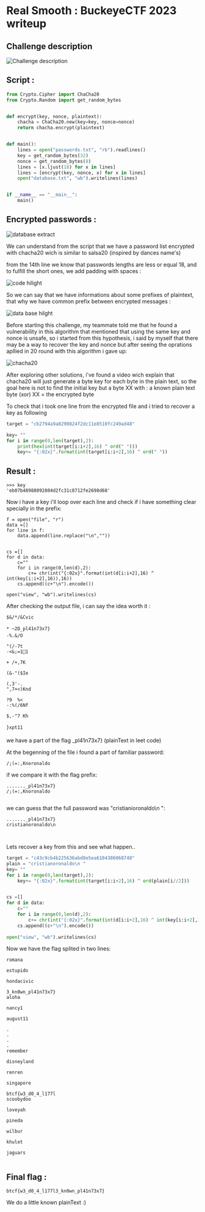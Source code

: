 # Real Smooth : BuckeyeCTF 2023 writeup

## Challenge description

![Challenge description](assets/Description.png)


## Script :

```python
from Crypto.Cipher import ChaCha20
from Crypto.Random import get_random_bytes


def encrypt(key, nonce, plaintext):
    chacha = ChaCha20.new(key=key, nonce=nonce)
    return chacha.encrypt(plaintext)


def main():
    lines = open("passwords.txt", "rb").readlines()
    key = get_random_bytes(32)
    nonce = get_random_bytes(8)
    lines = [x.ljust(18) for x in lines]
    lines = [encrypt(key, nonce, x) for x in lines]
    open("database.txt", "wb").writelines(lines)


if __name__ == "__main__":
    main()
```


## Encrypted passwords :

![database extract](assets/Database_extract.png)


We can understand from the script that we have a password list encrypted with chacha20 wich is similar to salsa20 (inspired by dances name's)


from the 14th line we know that passwords lengths are less or equal 18, and to fulfill the short ones, we add padding with spaces :

![code hilight](assets/hilight_code.png)


So we can say that we have informations about some prefixes of plaintext, that why we have common prefix between encrypted messages :


![data base hilght](assets/dataBase_hilight.png)

Before starting this challenge, my teammate told me that he found a vulnerability in this algorithm that mentioned that using the same key and nonce is unsafe, so i started from this hypothesis, i said by myself that there may be a way to recover the key and nonce but after seeing the oprations apllied in 20 round with this algorithm i gave up:


![chacha20](assets/chacha20.png)



After exploring other solutions, i've found a video wich explain that chacha20 will just generate a byte key for each byte in the plain text, so the goal here is not to find the initial key but a byte XX with : a known plain text byte (xor)  XX  = the encrypted byte


To check that i took one line from the encrypted file and i tried to recover a key as following

```python
target = "cb2794a9a8290824f2dc11e8510fc249ad48"

key= ""
for i in range(0,len(target),2):	
	print(hex(int(target[i:i+2],16) ^ ord(" ")))
	key+= "{:02x}".format(int(target[i:i+2],16) ^ ord(" "))

```


## Result :
```
>>> key
'eb07b48988092804d2fc31c8712fe2698d68'
```

Now i have a key i'll loop over each line and check if i have something clear specially in the prefix:


```
f = open("file", "r")
data =[]
for line in f:
	data.append(line.replace("\n",""))


cs =[]
for d in data:
	c=""
	for i in range(0,len(d),2):
		c+= chr(int("{:02x}".format(int(d[i:i+2],16) ^ int(key[i:i+2],16)),16))
	cs.append((c+"\n").encode())
	
open("view", "wb").writelines(cs)
```


After checking the output file, i can say the idea worth it :

```
$&/*/&Cvic
       
* ~2D_pl41n73x7}
-%.&/O
           
"(/-7t
-<&;=11
         
+ /+,7K
          
(&-"($Ie
         
(,3'-.
",7+<)Knd
        
?9  %<
-:%(/6Nf
         
$,-"7 Kh
         
}xpt11
```
we have a part of the flag _pl41n73x7} (plainText in leet code)


At the begenning of the file i found a part of familiar password:


```
/;(=:,Knoronaldo
```

if we compare it with the flag prefix:

```
......._pl41n73x7}
/;(=:,Knoronaldo  
   
```
we can guess that the full password was "cristianioronaldo\n ":

```
......._pl41n73x7}
cristianoronaldo\n  

   
```

Lets recover a key from this and see what happen..


```python
target = "c43c9cb4b225636abd8e5ea6104386068748"
plain = "cristianoronaldo\n "
key= ""
for i in range(0,len(target),2):	
	key+= "{:02x}".format(int(target[i:i+2],16) ^ ord(plain[i//2]))


cs =[]
for d in data:
	c=""
	for i in range(0,len(d),2):
		c+= chr(int("{:02x}".format(int(d[i:i+2],16) ^ int(key[i:i+2],16)),16))
	cs.append((c+"\n").encode())
	
open("view", "wb").writelines(cs)
```

Now we have the flag splited in two lines:

```
romana
           
estupido
         
hondacivic
       
3_kn0wn_pl41n73x7}
aloha
            
nancy1
           
august11
         
.
.
.
.
remember
         
disneyland
       
renren
           
singapore
        
btcf{w3_d0_4_l177l
scoobydoo
        
loveyah
          
pineda
           
wilbur
           
khulet
           
jaguars
          

```


## Final flag :
```
btcf{w3_d0_4_l177l3_kn0wn_pl41n73x7}
```


We do a little known plainText  :)

